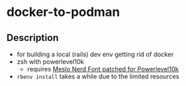 # docker-to-podman

## Description

- for building a local (rails) dev env getting rid of docker
- zsh with powerlevel10k
    - requires [Meslo Nerd Font patched for Powerlevel10k](https://github.com/romkatv/powerlevel10k#meslo-nerd-font-patched-for-powerlevel10k)
- `rbenv install` takes a while due to the limited resources
